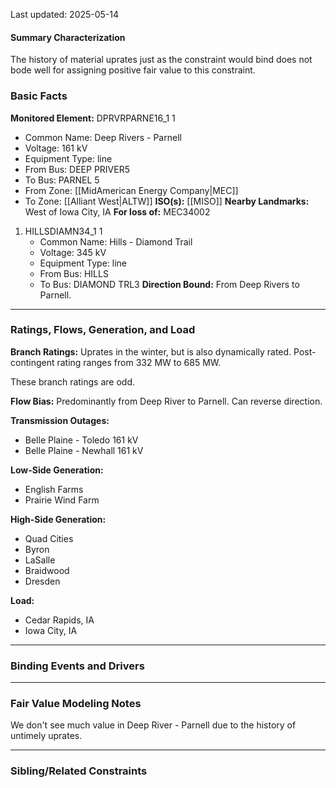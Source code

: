 Last updated: 2025-05-14
#### Summary Characterization
The history of material uprates just as the constraint would bind does not bode well for assigning positive fair value to this constraint.
### Basic Facts
**Monitored Element:** DPRVRPARNE16_1 1
- Common Name: Deep Rivers - Parnell
- Voltage: 161 kV
- Equipment Type: line
- From Bus: DEEP PRIVER5
- To Bus: PARNEL 5
- From Zone: [[MidAmerican Energy Company|MEC]]
- To Zone: [[Alliant West|ALTW]]
**ISO(s):** [[MISO]]
**Nearby Landmarks:** West of Iowa City, IA
**For loss of:** MEC34002
1. HILLSDIAMN34_1 1
    - Common Name: Hills - Diamond Trail
    - Voltage: 345 kV
	- Equipment Type: line
    - From Bus: HILLS
    - To Bus: DIAMOND TRL3
**Direction Bound:** From Deep Rivers to Parnell.

---
### Ratings, Flows, Generation, and Load
**Branch Ratings:**
Uprates in the winter, but is also dynamically rated.
Post-contingent rating ranges from 332 MW to 685 MW.

These branch ratings are odd.

**Flow Bias:**
Predominantly from Deep River to Parnell. Can reverse direction.

**Transmission Outages:**
- Belle Plaine - Toledo 161 kV
- Belle Plaine - Newhall 161 kV

**Low-Side Generation:**
- English Farms
- Prairie Wind Farm

**High-Side Generation:**
- Quad Cities
- Byron
- LaSalle
- Braidwood
- Dresden

**Load:**
- Cedar Rapids, IA
- Iowa City, IA

---
### Binding Events and Drivers

---
### Fair Value Modeling Notes
We don't see much value in Deep River - Parnell due to the history of untimely uprates.

---
### Sibling/Related Constraints
